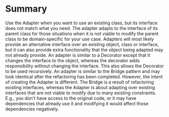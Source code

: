 # Summary

Use the Adapter when you want to use an existing class, but its interface does not match what you need.
The adapter adapts to the interface of its parent class for those situations when it is not viable to modify the parent class to be domain-specific for your use case.
Adapters will most likely provide an alternative interface over an existing object, class or interface, but it can also provide extra functionality that the object being adapted may not already provide.
An adapter is similar to a Decorator except that it changes the interface to the object, whereas the decorator adds responsibility without changing the interface. This also allows the Decorator to be used recursively.
An adapter is similar to the Bridge pattern and may look identical after the refactoring has been completed. However, the intent of creating the Adapter is different. The Bridge is a result of refactoring existing interfaces, whereas the Adapter is about adapting over existing interfaces that are not viable to modify due to many existing constraints. E.g., you don't have access to the original code, or it may have dependencies that already use it and modifying it would affect those dependencies negatively.

